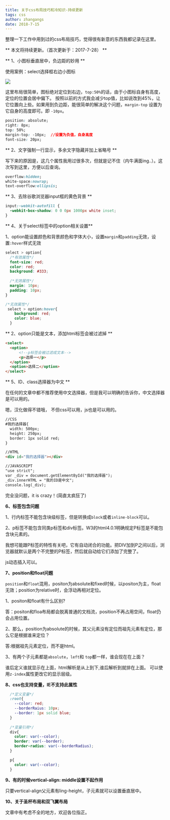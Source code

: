 ```yaml
---
title: 关于css布局技巧和冷知识-持续更新
tags: css
author: zhangangs
date: 2018-7-15
---
```


整理一下工作中用到过的css布局技巧，觉得很有新意的东西我都记录在这里。

** 本文将持续更新。（首次更新于：2017-7-28） **

** 1、小图标垂直居中，负边距的妙用 **

使用案例：select选择框右边小图标

![](http://oxi2boc62.bkt.clouddn.com/7-28-15.png)

这里布局很简单，图标绝对定位到右边，`top:50%`的话，由于小图标自身有高度，定位的位置会居中偏下。
按照以前的方式我会减少top值，比如说改到45%，让它位置向上些。如果用到负边距，能很简单的解决这个问题，`margin-top` 设置为它自身的高度即可。即 `-10px`。

``` css
position: absolute;
right: 8px;
top: 50%;
margin-top: -10px;  //设置为负值，自身高度
font-size: 20px;

```

** 2、文字强制一行显示，多余文字隐藏并加上省略号 **

写下来的原因是，这几个属性我用过很多次，但就是记不住（内牛满面ing..）。这次写到这里，方便以后查询。
```css
overflow:hidden;
white-space:nowrap;
text-overflow:ellipsis;
```

** 3、去除谷歌浏览器input框的黄色背景 **
```css
input:-webkit-autofill {
  -webkit-box-shadow: 0 0 0px 1000px white inset;
}
```

** 4、关于select标签中的option相关设置**

1、option能设置颜色和背景颜色和字体大小，设置`margin`和`padding`无效，设置`:hover`样式无效
```css
select > option{
  /*有效属性*/
  font-size: red; 
  color: red; 
  background: #333;
  
  /*无效属性*/
  margin: 10px;  
  padding: 10px; 
}

/*无效属性*/
 select > option:hover{ 
    background: red; 
    color: blue;
  }
```

** 2、option只能是文本，添加html标签会被过滤掉  **
```html
<select>
  <option>
      <!--p标签会被过滤成文本-->
      <p>选择一</p>  
  </option>
  <option>选择二</option>
</select>
```


** 5、ID、class选择器为中文 **

在任何的文章中都不推荐使用中文选择器，但是我可以明确的告诉你，中文选择器是可以用的。 

嗯，汉化做得不错哦， 不但css可以用，js也是可以用的。 

```html
//CSS
#我的选择器{
  width: 500px;
  height: 250px;
  border: 1px solid red;
}

//HTML
<div id="我的选择器"></div>

//JAVASCRIPT
"use strict";
var _div = document.getElementById("我的选择器");
_div.innerHTML = "我的ID是中文";
console.log(_div);
```

完全没问题，it is crazy！(简直太疯狂了)

**6、标签包含问题**

1、行内标签不能包含块级标签，但是转换成`block`或者`inline-block`可以。

2、p标签不能包含同类p标签和div标签。W3的html4.0.1明确规定P标签是不能包含块元素的。

我想可能跟P标签的特性有关吧，它有自动闭合的功能。把DIV加到P之间以后，浏览器就默认是两个不完整的P标签，然后就自动给它们添加了完整了。

js动态插入可以。

**7、position和float问题**

`position`和`float`混用，positon为absolute和fixed时候，以positon为主，float无效；position为relative时，会浮动再相对定位。

1、positon和float有什么区别?

答：positon和floa布局都会脱离普通的文档流，position不再占用空间，float仍会占用位置。

 2、那么，position为absolute的时候，其父元素没有定位而祖先元素有定位，那么它是根据谁来定位？

答:根据祖先元素定位，而不是html。

3、有两个子元素都是`absolute`，`left`和 `top`都一样，谁会现在在上面？

谁后定义谁就显示在上面，html解析是从上到下,谁后解析到就排在上面。 可以使用`z-index`属性更改它的显示层级。

**8、css也支持变量，IE不支持此属性**

```css
  /*定义变量*/
  :root{
    --color: red;
    --borderRaius: 10px;
    --border: 1px solid blue;
  }
  
  /*变量引用*/
  div{
    color: var(--color);
    border: var(--border);
    border-radius: var(--borderRadius);
  }

  p{
    color: var(--color);
  }
```

**9、有的时候vertical-align: middle设置不起作用**

只要vertical-align父元素有ling-height，子元素就可以设置垂直居中。

**10、关于圣杯布局和双飞翼布局**


文章中有考虑不全的地方，欢迎各位指正。


